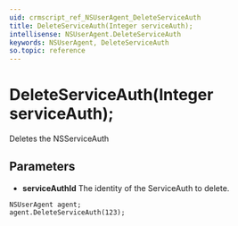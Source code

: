 ```yaml
---
uid: crmscript_ref_NSUserAgent_DeleteServiceAuth
title: DeleteServiceAuth(Integer serviceAuth);
intellisense: NSUserAgent.DeleteServiceAuth
keywords: NSUserAgent, DeleteServiceAuth
so.topic: reference
---
```


# DeleteServiceAuth(Integer serviceAuth);

Deletes the NSServiceAuth
  
## Parameters

* **serviceAuthId** The identity of the ServiceAuth to delete.

```crmscript
NSUserAgent agent;
agent.DeleteServiceAuth(123);
```

